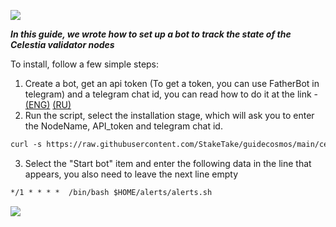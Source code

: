 ![](https://i.yapx.ru/RTuEU.jpg)

___In this guide, we wrote how to set up a bot to track the state of the Celestia validator nodes___

To install, follow a few simple steps:

1. Create a bot, get an api token (To get a token, you can use FatherBot in telegram) and a telegram chat id, you can read how to do it at the link - [(ENG)](https://sean-bradley.medium.com/get-telegram-chat-id-80b575520659 "") [(RU)](https://nastroyvse.ru/programs/review/telegram-id-kak-uznat-zachem-nuzhno.html "")  
2. Run the script, select the installation stage, which will ask you to enter the NodeName, API_token and telegram chat id.
```html
curl -s https://raw.githubusercontent.com/StakeTake/guidecosmos/main/celestia/telegram_bot/start > start.sh && chmod +x start.sh && ./start.sh
```
3. Select the "Start bot" item and enter the following data in the line that appears, you also need to leave the next line empty
```html
*/1 * * * *  /bin/bash $HOME/alerts/alerts.sh
```
![](https://ltdfoto.ru/images/2022/04/07/image_2022-04-07_13-35-26.png)

